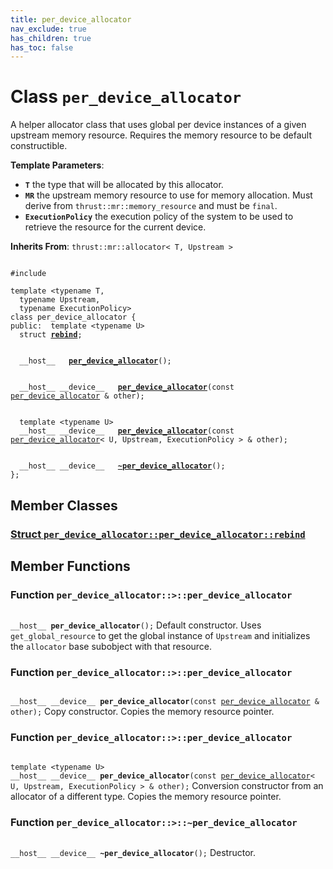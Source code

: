 ```yaml
---
title: per_device_allocator
nav_exclude: true
has_children: true
has_toc: false
---
```


# Class `per_device_allocator`

A helper allocator class that uses global per device instances of a given upstream memory resource. Requires the memory resource to be default constructible.

**Template Parameters**:
* **`T`** the type that will be allocated by this allocator. 
* **`MR`** the upstream memory resource to use for memory allocation. Must derive from <code>thrust::mr::memory&#95;resource</code> and must be <code>final</code>. 
* **`ExecutionPolicy`** the execution policy of the system to be used to retrieve the resource for the current device. 

**Inherits From**:
`thrust::mr::allocator< T, Upstream >`

<code class="doxybook">
<span>#include <thrust/per_device_resource.h></span><br>
<span>template &lt;typename T,</span>
<span>&nbsp;&nbsp;typename Upstream,</span>
<span>&nbsp;&nbsp;typename ExecutionPolicy&gt;</span>
<span>class per&#95;device&#95;allocator {</span>
<span>public:</span><span>&nbsp;&nbsp;template &lt;typename U&gt;</span>
<span>&nbsp;&nbsp;struct <b><a href="/thrust/api/classes/structper__device__allocator_1_1rebind.html">rebind</a></b>;</span>
<br>
<span>&nbsp;&nbsp;__host__ </span><span>&nbsp;&nbsp;<b><a href="/thrust/api/classes/classper__device__allocator.html#function-per_device_allocator">per&#95;device&#95;allocator</a></b>();</span>
<br>
<span>&nbsp;&nbsp;__host__ __device__ </span><span>&nbsp;&nbsp;<b><a href="/thrust/api/classes/classper__device__allocator.html#function-per_device_allocator">per&#95;device&#95;allocator</a></b>(const <a href="/thrust/api/classes/classper__device__allocator.html">per_device_allocator</a> & other);</span>
<br>
<span>&nbsp;&nbsp;template &lt;typename U&gt;</span>
<span>&nbsp;&nbsp;__host__ __device__ </span><span>&nbsp;&nbsp;<b><a href="/thrust/api/classes/classper__device__allocator.html#function-per_device_allocator">per&#95;device&#95;allocator</a></b>(const <a href="/thrust/api/classes/classper__device__allocator.html">per_device_allocator</a>< U, Upstream, ExecutionPolicy > & other);</span>
<br>
<span>&nbsp;&nbsp;__host__ __device__ </span><span>&nbsp;&nbsp;<b><a href="/thrust/api/classes/classper__device__allocator.html#function-~per_device_allocator">~per&#95;device&#95;allocator</a></b>();</span>
<span>};</span>
</code>

## Member Classes

<h3 id="struct-per_device_allocator::rebind">
<a href="/thrust/api/classes/structper__device__allocator_1_1rebind.html">Struct <code>per&#95;device&#95;allocator::per&#95;device&#95;allocator::rebind</code>
</a>
</h3>


## Member Functions

<h3 id="function-per_device_allocator">
Function <code>per&#95;device&#95;allocator::&gt;::per&#95;device&#95;allocator</code>
</h3>

<code class="doxybook">
<span>__host__ </span><span><b>per_device_allocator</b>();</span></code>
Default constructor. Uses <code>get&#95;global&#95;resource</code> to get the global instance of <code>Upstream</code> and initializes the <code>allocator</code> base subobject with that resource. 

<h3 id="function-per_device_allocator">
Function <code>per&#95;device&#95;allocator::&gt;::per&#95;device&#95;allocator</code>
</h3>

<code class="doxybook">
<span>__host__ __device__ </span><span><b>per_device_allocator</b>(const <a href="/thrust/api/classes/classper__device__allocator.html">per_device_allocator</a> & other);</span></code>
Copy constructor. Copies the memory resource pointer. 

<h3 id="function-per_device_allocator">
Function <code>per&#95;device&#95;allocator::&gt;::per&#95;device&#95;allocator</code>
</h3>

<code class="doxybook">
<span>template &lt;typename U&gt;</span>
<span>__host__ __device__ </span><span><b>per_device_allocator</b>(const <a href="/thrust/api/classes/classper__device__allocator.html">per_device_allocator</a>< U, Upstream, ExecutionPolicy > & other);</span></code>
Conversion constructor from an allocator of a different type. Copies the memory resource pointer. 

<h3 id="function-~per_device_allocator">
Function <code>per&#95;device&#95;allocator::&gt;::~per&#95;device&#95;allocator</code>
</h3>

<code class="doxybook">
<span>__host__ __device__ </span><span><b>~per_device_allocator</b>();</span></code>
Destructor. 


